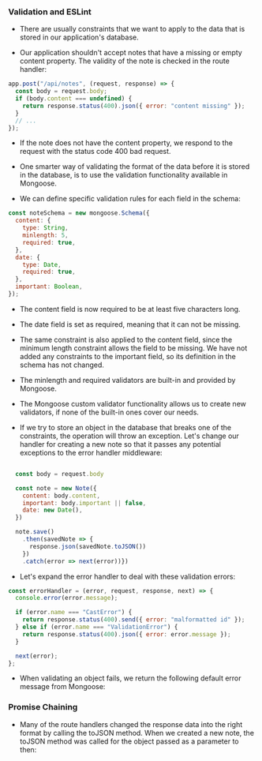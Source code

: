 ### Validation and ESLint

- There are usually constraints that we want to apply to the data that is stored in our application's database.

- Our application shouldn't accept notes that have a missing or empty content property. The validity of the note is checked in the route handler:

```javascript
app.post("/api/notes", (request, response) => {
  const body = request.body;
  if (body.content === undefined) {
    return response.status(400).json({ error: "content missing" });
  }
  // ...
});
```

- If the note does not have the content property, we respond to the request with the status code 400 bad request.

- One smarter way of validating the format of the data before it is stored in the database, is to use the validation functionality available in Mongoose.

- We can define specific validation rules for each field in the schema:

```javascript
const noteSchema = new mongoose.Schema({
  content: {
    type: String,
    minlength: 5,
    required: true,
  },
  date: {
    type: Date,
    required: true,
  },
  important: Boolean,
});
```

- The content field is now required to be at least five characters long.
- The date field is set as required, meaning that it can not be missing.
- The same constraint is also applied to the content field, since the minimum length constraint allows the field to be missing. We have not added any constraints to the important field, so its definition in the schema has not changed.

- The minlength and required validators are built-in and provided by Mongoose.
- The Mongoose custom validator functionality allows us to create new validators, if none of the built-in ones cover our needs.

- If we try to store an object in the database that breaks one of the constraints, the operation will throw an exception. Let's change our handler for creating a new note so that it passes any potential exceptions to the error handler middleware:

```javascript

  const body = request.body

  const note = new Note({
    content: body.content,
    important: body.important || false,
    date: new Date(),
  })

  note.save()
    .then(savedNote => {
      response.json(savedNote.toJSON())
    })
    .catch(error => next(error))})
```

- Let's expand the error handler to deal with these validation errors:

```javascript
const errorHandler = (error, request, response, next) => {
  console.error(error.message);

  if (error.name === "CastError") {
    return response.status(400).send({ error: "malformatted id" });
  } else if (error.name === "ValidationError") {
    return response.status(400).json({ error: error.message });
  }

  next(error);
};
```

- When validating an object fails, we return the following default error message from Mongoose:

### Promise Chaining

- Many of the route handlers changed the response data into the right format by calling the toJSON method. When we created a new note, the toJSON method was called for the object passed as a parameter to then:
